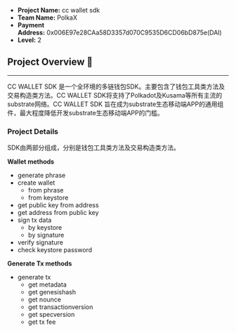 - **Project Name:** cc wallet sdk
- **Team Name:** PolkaX
- **Payment Address:** 0x006E97e28CAa58D3357d070C9535D6CD06bD875e(DAI)
- **Level:** 2

## ****Project Overview 📄****

---

CC WALLET SDK 是一个全环境的多链钱包SDK。主要包含了钱包工具类方法及交易构造类方法。CC WALLET SDK将支持了Polkadot及Kusama等所有主流的substrate网络。CC WALLET SDK 旨在成为substrate生态移动端APP的通用组件，最大程度降低开发substrate生态移动端APP的门槛。

### ****Project Details****

SDK由两部分组成，分别是钱包工具类方法及交易构造类方法。

**Wallet methods**

- generate phrase
- create wallet
    - from phrase
    - from keystore
- get public key from address
- get address from public key
- sign tx data
    - by keystore
    - by signature
- verify signature
- check keystore password

**Generate Tx methods**

- generate tx
    - get metadata
    - get genesishash
    - get nounce
    - get transactionversion
    - get specversion
    - get tx fee
